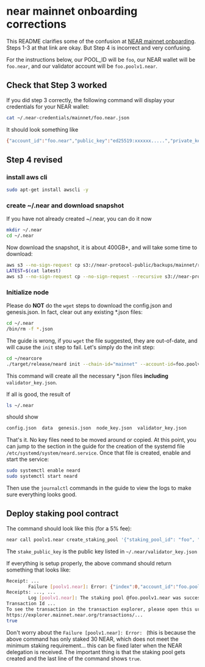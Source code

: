 # near mainnet onboarding corrections

This README clarifies some of the confusion at [NEAR mainnet onboarding](https://github.com/Open-Shard-Alliance/MainnetOnboarding/blob/main/MainnetGO.md).
Steps 1-3 at that link are okay. But Step 4 is incorrect and very confusing.

For the instructions below, our POOL_ID will be `foo`, our NEAR wallet will be `foo.near`, and our validator account will be `foo.poolv1.near`.

## Check that Step 3 worked

If you did step 3 correctly, the following command will display your credentials for your NEAR wallet:
```bash
cat ~/.near-credentials/mainnet/foo.near.json
```

It should look something like
```bash
{"account_id":"foo.near","public_key":"ed25519:xxxxxx.....","private_key":"ed25519:xxxx....."}
```

## Step 4 revised

### install aws cli
```bash
sudo apt-get install awscli -y
```

### create ~/.near and download snapshot

If you have not already created ~/.near, you can do it now
```bash
mkdir ~/.near
cd ~/.near
```

Now download the snapshot, it is about 400GB+, and will take some time to download:
```bash
aws s3 --no-sign-request cp s3://near-protocol-public/backups/mainnet/rpc/latest .
LATEST=$(cat latest)
aws s3 --no-sign-request cp --no-sign-request --recursive s3://near-protocol-public/backups/mainnet/rpc/$LATEST ~/.near/data
```

###  Initialize node

Please do **NOT** do the `wget` steps to download the config.json and genesis.json. In fact, clear out any existing \*.json files: 

```bash
cd ~/.near
/bin/rm -f *.json
```

The guide is wrong, if you `wget` the file suggested, they are out-of-date, and will cause the `init` step to fail. Let's simply do the init step:
```bash
cd ~/nearcore
./target/release/neard init --chain-id="mainnet" --account-id=foo.poolv1.near
```
This command will create all the necessary \*.json files **including** `validator_key.json`.

If all is good, the result of
```bash
ls ~/.near
```
should show
```bash
config.json  data  genesis.json  node_key.json  validator_key.json
```
That's it. No key files need to be moved around or copied. At this point, you can jump to the section in the guide for the creation of the systemd file `/etc/systemd/system/neard.service`. Once that file is created, enable and start the service:
```bash
sudo systemctl enable neard
sudo systemctl start neard
```

Then use the `journalctl` commands in the guide to view the logs to make sure everything looks good.

## Deploy staking pool contract

The command should look like this (for a 5% fee):
```bash
near call poolv1.near create_staking_pool '{"staking_pool_id": "foo", "owner_id": "foo.near", "stake_public_key": "UPDATE", "reward_fee_fraction": {"numerator": 5, "denominator": 100}}' --accountId="foo.near" --amount=30 --gas=300000000000000
```

The `stake_public_key` is the public key listed in `~/.near/validator_key.json`

If everything is setup properly, the above command should return something that looks like:
```bash
Receipt: ...
        Failure [poolv1.near]: Error: {"index":0,"account_id":"foo.poolv1.near","minimum_stake":"1908390594064193520557898801","stake":"29999999999999000000000000","kind":{"account_id":"foo.poolv1.near","minimum_stake":"1908390594064193520557898801","stake":"29999999999999000000000000"}}
Receipts: ..., ...
        Log [poolv1.near]: The staking pool @foo.poolv1.near was successfully created. Whitelisting...
Transaction Id ...
To see the transaction in the transaction explorer, please open this url in your browser
https://explorer.mainnet.near.org/transactions/...
true
```

Don't worry about the `Failure [poolv1.near]: Error: ` (this is because the above command has only staked 30 NEAR, which does not meet the minimum staking requirement... this can be fixed later when the NEAR delegation is received. The important thing is that the staking pool gets created and the last line of the command shows `true`.
